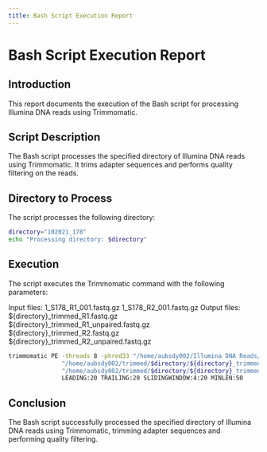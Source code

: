 ```yaml
---
title: Bash Script Execution Report
---
```


# Bash Script Execution Report

## Introduction

This report documents the execution of the Bash script for processing Illumina DNA reads using Trimmomatic.

## Script Description

The Bash script processes the specified directory of Illumina DNA reads using Trimmomatic. It trims adapter sequences and performs quality filtering on the reads.

## Directory to Process

The script processes the following directory:

```bash
directory="102021_178"
echo "Processing directory: $directory"
```

## Execution
The script executes the Trimmomatic command with the following parameters:

Input files:
1_S178_R1_001.fastq.gz
1_S178_R2_001.fastq.gz
Output files:
${directory}_trimmed_R1.fastq.gz
${directory}_trimmed_R1_unpaired.fastq.gz
${directory}_trimmed_R2.fastq.gz
${directory}_trimmed_R2_unpaired.fastq.gz

```bash
trimmomatic PE -threads 8 -phred33 "/home/aubsdy002/Illumina DNA Reads/$directory/1_S178_R1_001.fastq.gz" "/home/aubsdy002/Illumina DNA Reads/$directory/1_S178_R2_001.fastq.gz" \
               "/home/aubsdy002/trimmed/$directory/${directory}_trimmed_R1.fastq.gz" "/home/aubsdy002/trimmed/$directory/${directory}_trimmed_R1_unpaired.fastq.gz" \
               "/home/aubsdy002/trimmed/$directory/${directory}_trimmed_R2.fastq.gz" "/home/aubsdy002/trimmed/$directory/${directory}_trimmed_R2_unpaired.fastq.gz" \
               LEADING:20 TRAILING:20 SLIDINGWINDOW:4:20 MINLEN:50
```
## Conclusion
The Bash script successfully processed the specified directory of Illumina DNA reads using Trimmomatic, trimming adapter sequences and performing quality filtering.
